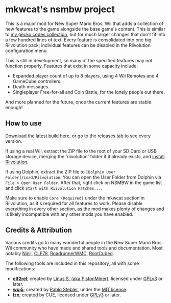 # mkwcat's nsmbw project

This is a major mod for New Super Mario Bros. Wii that adds a collection of new features to the game
alongside the base game's content. This is similar to [my gecko codes collection](../../../gecko-codes),
but for much larger changes that don't fit into a few hundred lines of text. Every feature is
consolidated into one big Riivolution pack; individual features can be disabled in the
Riivolution configuration menu.

This is still in development, so many of the specified features may not function properly. Features that
exist in some capacity include:
- Expanded player count of up to 8 players, using 4 Wii Remotes and 4 GameCube controllers.
- Death messages.
- Singleplayer Free-for-all and Coin Battle, for the lonely people out there.

And more planned for the future, once the current features are stable enough!

## How to use

[Download the latest build here](../../releases/latest/download/mkwcat-nsmbw.zip), or go to the releases
tab to see every version.

If using a real Wii, extract the ZIP file to the root of your SD Card or USB storage device, merging
the 'riivolution' folder if it already exists, and
[install Riivolution](https://oscwii.org/library/app/riivolution).

If using Dolphin, extract the ZIP file to `[Dolphin User Folder]/Load/Riivolution`. You can open the
User Folder from Dolphin via `File > Open User Folder`. After that, right click on NSMBW in the game
list and click `Start with Riivolution Patches...`.

Make sure to enable `Core (Required)` under the mkwcat section in Riivolution, as it's required for all
features to work. Please disable everything in every other section, as the mod makes plenty of changes and
is likely incompatible with any other mods you have enabled.

## Credits & Attribution

Various credits go to many wonderful people in the New Super Mario Bros. Wii community who have made and shared tools and documentation.
Most notably [Ninji](https://github.com/Treeki), [CLF78](https://github.com/CLF78),
[RoadrunnerWMC](https://github.com/RoadrunnerWMC), [RootCubed](https://github.com/RootCubed).

The following tools are included in this repository, all with some modifications:
- **[elf2rel](https://github.com/PistonMiner/ttyd-tools/tree/master/ttyd-tools/elf2rel)**; created by [Linus S. (aka PistonMiner)](https://github.com/PistonMiner), licensed under [GPLv3][gpl-3.0] or later.
- **[wuj5](https://github.com/stblr/wuj5)**; created by [Pablo Stebler](https://github.com/stblr), under the [MIT license](https://github.com/stblr/wuj5/blob/main/LICENSE).
- **lzx**; created by CUE, licensed under [GPLv3][gpl-3.0] or later.

[gpl-3.0]: https://www.gnu.org/licenses/gpl-3.0
